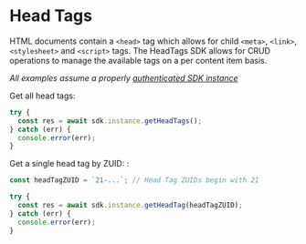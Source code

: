 # Head Tags

HTML documents contain a `<head>` tag which allows for child `<meta>`, `<link>`, `<stylesheet>` and `<script>` tags. The HeadTags SDK allows for CRUD operations to manage the available tags on a per content item basis.

_All examples assume a properly_ [_authenticated SDK instance_](../instantiation.md)

Get all head tags:

```javascript
try {
  const res = await sdk.instance.getHeadTags();
} catch (err) {
  console.error(err);
}
```

Get a single head tag by ZUID: :

```javascript
const headTagZUID = `21-...`; // Head Tag ZUIDs begin with 21

try {
  const res = await sdk.instance.getHeadTag(headTagZUID);
} catch (err) {
  console.error(err);
}
```

